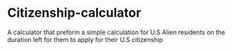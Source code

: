 # Citizenship-calculator
A calculator that preform a simple calculation for U.S Alien residents on the duration left for them to apply for their U.S citizenship
